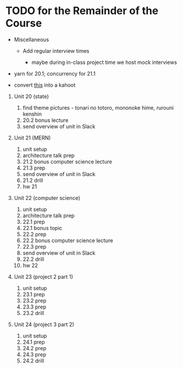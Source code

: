 # TODO for the Remainder of the Course

- Miscellaneous

  - Add regular interview times

    - maybe during in-class project time we host mock interviews

- yarn for 20.1; concurrency for 21.1

- convert [this](https://github.com/coding-boot-camp/checkpoint-bank/blob/master/checkpoints/multiple-choice/10-React-MC/10-ES6-React-MC.md) into a kahoot

1. Unit 20 (state)

   1. find theme pictures - tonari no totoro, mononoke hime, rurouni kenshin
   1. 20.2 bonus lecture
   1. send overview of unit in Slack

1. Unit 21 (MERN)

   1. unit setup
   1. architecture talk prep
   1. 21.2 bonus computer science lecture
   1. 21.3 prep
   1. send overview of unit in Slack
   1. 21.2 drill
   1. hw 21

1. Unit 22 (computer science)

   1. unit setup
   1. architecture talk prep
   1. 22.1 prep
   1. 22.1 bonus topic
   1. 22.2 prep
   1. 22.2 bonus computer science lecture
   1. 22.3 prep
   1. send overview of unit in Slack
   1. 22.2 drill
   1. hw 22

1. Unit 23 (project 2 part 1)

   1. unit setup
   1. 23.1 prep
   1. 23.2 prep
   1. 23.3 prep
   1. 23.2 drill

1. Unit 24 (project 3 part 2)

   1. unit setup
   1. 24.1 prep
   1. 24.2 prep
   1. 24.3 prep
   1. 24.2 drill

